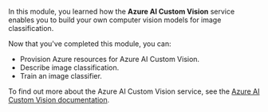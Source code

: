 In this module, you learned how the **Azure AI Custom Vision** service enables you to build your own computer vision models for image classification.

Now that you've completed this module, you can:

- Provision Azure resources for Azure AI Custom Vision.
- Describe image classification.
- Train an image classifier.

To find out more about the Azure AI Custom Vision service, see the [Azure AI Custom Vision documentation](/azure/ai-services/custom-vision-service/).